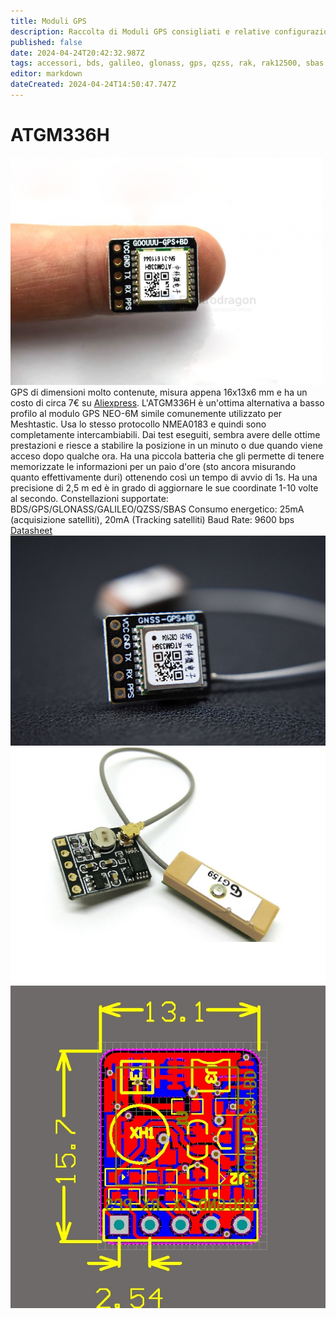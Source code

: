 ```yaml
---
title: Moduli GPS
description: Raccolta di Moduli GPS consigliati e relative configurazioni 
published: false
date: 2024-04-24T20:42:32.987Z
tags: accessori, bds, galileo, glonass, gps, qzss, rak, rak12500, sbas
editor: markdown
dateCreated: 2024-04-24T14:50:47.747Z
---
```


# ATGM336H
![atgm336h_dito.png](/hardware/gps/atgm336h_dito.png)
GPS di dimensioni molto contenute, misura appena 16x13x6 mm e ha un costo di circa 7€ su [Aliexpress](https://it.aliexpress.com/item/4001147538089.html?spm=a2g0o.detail.pcDetailTopMoreOtherSeller.2.213649F549F5Bw&gps-id=pcDetailTopMoreOtherSeller&scm=1007.40050.354490.0&scm_id=1007.40050.354490.0&scm-url=1007.40050.354490.0&pvid=9b92e5de-296c-4fc7-864f-1aeea9d1d445&_t=gps-id:pcDetailTopMoreOtherSeller,scm-url:1007.40050.354490.0,pvid:9b92e5de-296c-4fc7-864f-1aeea9d1d445,tpp_buckets:668%232846%238109%231935&pdp_npi=4%40dis%21EUR%216.63%210.95%21%21%216.93%210.99%21%402103250717139894742103843e3fc2%2110000014894512456%21rec%21IT%21%21AB&utparam-url=scene%3ApcDetailTopMoreOtherSeller%7Cquery_from%3A). L'ATGM336H è un'ottima alternativa a basso profilo al modulo GPS NEO-6M simile comunemente utilizzato per Meshtastic. Usa lo stesso protocollo NMEA0183 e quindi sono completamente intercambiabili. 
Dai test eseguiti, sembra avere delle ottime prestazioni e riesce a stabilire la posizione in un minuto o due quando viene acceso dopo qualche ora. Ha una piccola batteria che gli permette di tenere memorizzate le informazioni per un paio d'ore (sto ancora misurando quanto effettivamente duri) ottenendo così un tempo di avvio di 1s.
Ha una precisione di 2,5 m ed è in grado di aggiornare le sue coordinate 1-10 volte al secondo.
Constellazioni supportate: BDS/GPS/GLONASS/GALILEO/QZSS/SBAS 
Consumo energetico: 25mA (acquisizione satelliti), 20mA (Tracking satelliti) 
Baud Rate: 9600 bps
[Datasheet](https://www.icofchina.com/d/file/xiazai/2016-12-05/b5c57074f4b1fcc62ba8c7868548d18a.pdf)
![atgm336h_anteriore.jpg](/hardware/gps/atgm336h_anteriore.jpg)
![atgm336h_rear.jpg](/hardware/gps/atgm336h_rear.jpg)
![atgm336h.jpg](/hardware/gps/atgm336h.jpg)


